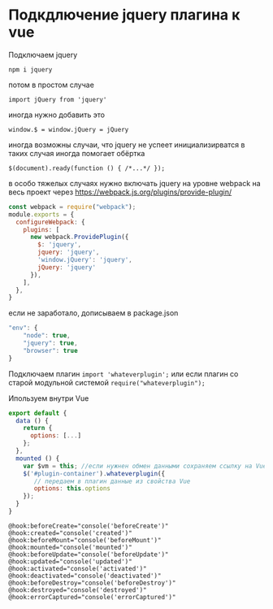 # Подкдлючение jquery плагина к vue
Подключаем jquery
```
npm i jquery
```

потом в простом случае
```
import jQuery from 'jquery'
```

иногда нужно добавить это
```
window.$ = window.jQuery = jQuery
``` 

иногда возможны случаи, что jquery не успеет инициализирватся
в таких случая иногда помогает обёртка
```
$(document).ready(function () { /*...*/ });
```

в особо тяжелых случаях нужно включать jquery на уровне webpack на весь проект
через https://webpack.js.org/plugins/provide-plugin/
```js
const webpack = require("webpack");
module.exports = {
  configureWebpack: {
    plugins: [
      new webpack.ProvidePlugin({
        $: 'jquery',
        jquery: 'jquery',
        'window.jQuery': 'jquery',
        jQuery: 'jquery'
      }),
    ],
  },
}
```
если не заработало, дописываем в package.json
```js
"env": {
    "node": true,
    "jquery": true,
    "browser": true
}
```

Подключаем плагин
`import 'whateverplugin';`
или если плагин со старой модульной системой
`require("whateverplugin");`

Ипользуем внутри Vue
```js
export default {
  data () {
    return {
      options: [...]
    };
  },
  mounted () {
    var $vm = this; //если нужнен обмен данными сохраняем ссылку на Vue
    $('#plugin-container').whateverplugin({
       // передаем в плагин данные из свойства Vue
       options: this.options
    });
  }
}
```


```
@hook:beforeCreate="console('beforeCreate')"
@hook:created="console('created')"
@hook:beforeMount="console('beforeMount')"
@hook:mounted="console('mounted')"
@hook:beforeUpdate="console('beforeUpdate')"
@hook:updated="console('updated')"
@hook:activated="console('activated')"
@hook:deactivated="console('deactivated')"
@hook:beforeDestroy="console('beforeDestroy')"
@hook:destroyed="console('destroyed')"
@hook:errorCaptured="console('errorCaptured')"
```
